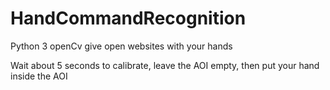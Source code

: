 # HandCommandRecognition
Python 3 openCv give open websites with your hands

Wait about 5 seconds to calibrate, leave the AOI empty, then put your hand inside the AOI
